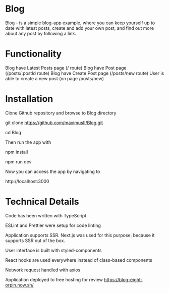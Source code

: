 # Blog
Blog - is a simple blog-app example, where you can keep yourself up to date with latest posts, create and add your own post, and find out more about any post by following a link.

# Functionality
Blog have Latest Posts page (/ route)
Blog have Post page (/posts/:postId route)
Blog have Create Post page (/posts/new route)
User is able to create a new post (on page /posts/new)

# Installation
Clone Github repository and browse to Blog directory

git clone https://github.com/maximusII/Blog.git

cd Blog

Then run the app with 

npm install 

npm run dev

Now you can access the app by navigating to 

http://localhost:3000

# Technical Details
Code has been written with TypeScript

ESLint and Prettier were setup for code linting

Application supports SSR. Next.js was used for this purpose, because it supports SSR out of the box.

User interface is built with styled-components

React hooks are used everywhere instead of class-based components

Network request handled with axios

Application deployed to free hosting for review https://blog-eight-orpin.now.sh/

